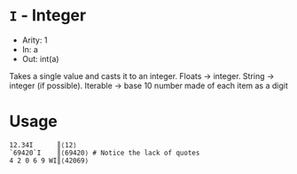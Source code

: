 # `I` - Integer

- Arity: 1
- In: a
- Out: int(a)

Takes a single value and casts it to an integer. Floats -> integer. String -> integer (if possible).
Iterable -> base 10 number made of each item as a digit

# Usage
```
12.34I      ║⟨12⟩
`69420`I    ║⟨69420⟩ # Notice the lack of quotes
4 2 0 6 9 WI║⟨42069⟩
```
